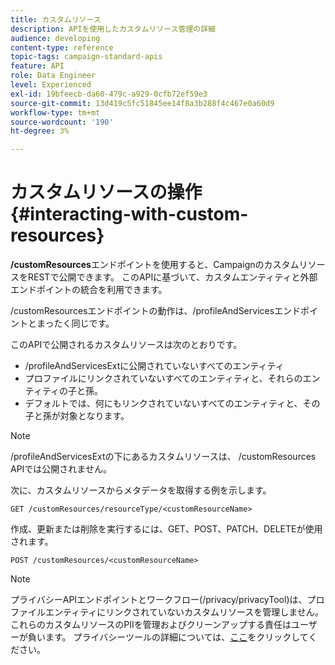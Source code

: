 ```yaml
---
title: カスタムリソース
description: APIを使用したカスタムリソース管理の詳細
audience: developing
content-type: reference
topic-tags: campaign-standard-apis
feature: API
role: Data Engineer
level: Experienced
exl-id: 19bfeecb-da60-479c-a929-0cfb72ef59e3
source-git-commit: 13d419c5fc51845ee14f8a3b288f4c467e0a60d9
workflow-type: tm+mt
source-wordcount: '190'
ht-degree: 3%

---
```


# カスタムリソースの操作 {#interacting-with-custom-resources}

**/customResources**&#x200B;エンドポイントを使用すると、CampaignのカスタムリソースをRESTで公開できます。 このAPIに基づいて、カスタムエンティティと外部エンドポイントの統合を利用できます。

/customResourcesエンドポイントの動作は、/profileAndServicesエンドポイントとまったく同じです。

このAPIで公開されるカスタムリソースは次のとおりです。

* /profileAndServicesExtに公開されていないすべてのエンティティ
* プロファイルにリンクされていないすべてのエンティティと、それらのエンティティの子と孫。
* デフォルトでは、何にもリンクされていないすべてのエンティティと、その子と孫が対象となります。

>[!NOTE]
>/profileAndServicesExtの下にあるカスタムリソースは、 /customResources APIでは公開されません。


次に、カスタムリソースからメタデータを取得する例を示します。

```
GET /customResources/resourceType/<customResourceName>
```

作成、更新または削除を実行するには、GET、POST、PATCH、DELETEが使用されます。

```
POST /customResources/<customResourceName>
```

>[!NOTE]
>プライバシーAPIエンドポイントとワークフロー(/privacy/privacyTool)は、プロファイルエンティティにリンクされていないカスタムリソースを管理しません。
>これらのカスタムリソースのPIIを管理およびクリーンアップする責任はユーザーが負います。 プライバシーツールの詳細については、[ここ](../../api/using/creating-a-privacy-request.md)をクリックしてください。
